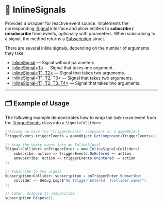 # 🧩 InlineSignals

Provides a wrapper for reactive event source. Implements the corresponding [ISignal](ISignals.md) interface and allow
entities to **subscribe / unsubscribe** from events, optionally with parameters. When subscribing to a signal, the
method returns a [Subscription](Subscriptions.md) struct.

There are several inline signals, depending on the number of arguments they take:

- [InlineSignal](InlineSignal.md) — Signal without parameters.
- [InlineSignal&lt;T&gt;](InlineSignal%601.md) — Signal that takes one argument.
- [InlineSignal&lt;T1, T2&gt;](InlineSignal%602.md) — Signal that takes two arguments.
- [InlineSignal&lt;T1, T2, T3&gt;](InlineSignal%603.md) — Signal that takes two arguments.
- [InlineSignal&lt;T1, T2, T3, T4&gt;](InlineSignal%604.md) — Signal that takes two arguments.

---


## 🗂 Example of Usage

The following example demonstrates how to wrap the `OnEntered` event from
the [TriggerEvents](../UnityComponents/TriggerEvents.md) class into a `Signal<Collider>`:

```csharp
//Assume we have the "TriggerEvents" component on a gameObject
TriggerEvents triggerEvents = gameObject.GetComponent<TriggerEvents>();

// Wrap the Unity event into an InlineSignal
ISignal<Collider> onTriggerEnter = new InlineSignal<Collider>(
    subscribe: action => triggerEvents.OnEntered += action,
    unsubscribe: action => triggerEvents.OnEntered -= action
);

// Subscribe to the signal
Subscription<Collider> subscription = onTriggerEnter.Subscribe(
    collider => Debug.Log($"On Trigger Entered: {collider.name}")
);

// Later, dispose to unsubscribe
subscription.Dispose();
```